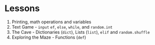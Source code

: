 #  Lessons

1. Printing, math operations and variables
2. Text Game - `input` `ef`, `else`, `while`, and `random.int`
3. The Cave - Dictionaries (`dict`), Lists (`list`), `elif` and `random.shuffle`
4. Exploring the Maze - Functions (`def`)